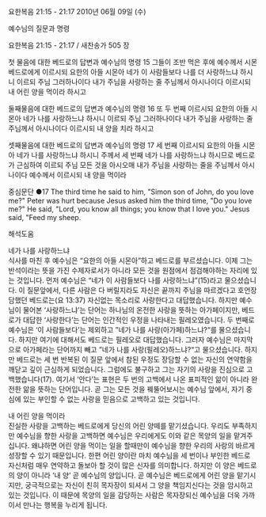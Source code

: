 요한복음 21:15 - 21:17 
2010년 06월 09일 (수)

예수님의 질문과 명령



요한복음 21:15 - 21:17 / 새찬송가 505 장


첫 물음에 대한 베드로의 답변과 예수님의 명령 
15 그들이 조반 먹은 후에 예수께서 시몬 베드로에게 이르시되 요한의 아들 시몬아 네가 이 사람들보다 나를 더 사랑하느냐 하시니 이르되 주님 그러하나이다 내가 주님을 사랑하는 줄 주님께서 아시나이다 이르시되 내 어린 양을 먹이라 하시고  

둘째물음에 대한 베드로의 답변과 예수님의 명령 
16 또 두 번째 이르시되 요한의 아들 시몬아 네가 나를 사랑하느냐 하시니 이르되 주님 그러하나이다 내가 주님을 사랑하는 줄 주님께서 아시나이다 이르시되 내 양을 치라 하시고  

셋째물음에 대한 베드로의 답변과 예수님의 명령 
17 세 번째 이르시되 요한의 아들 시몬아 네가 나를 사랑하느냐 하시니 주께서 세 번째 네가 나를 사랑하느냐 하시므로 베드로가 근심하여 이르되 주님 모든 것을 아시오매 내가 주님을 사랑하는 줄을 주님께서 아시나이다 예수께서 이르시되 내 양을 먹이라    

중심문단 ●17 The third time he said to him, "Simon son of John, do you love me?" Peter was hurt because Jesus asked him the third time, "Do you love me?" He said, "Lord, you know all things; you know that I love you." Jesus said, "Feed my sheep.

해석도움





네가 나를 사랑하느냐   
식사를 마친 후 예수님은 “요한의 아들 시몬아”하고 베드로를 부르셨습니다. 이제 그는 반석이라는 뜻을 가진 수제자로서가 아니라 모든 것을 원점에서 점검해야하는 자리에 있는 것입니다. 먼저 예수님은 “네가 이 사람들보다 나를 사랑하느냐”(15)라고 물으셨습니다. 이 질문앞에서, 다른 사람은 다 버릴지라도 자신은 끝까지 주님을 따르겠다고 호언장담했던 베드로는(요 13:37) 자신없는 목소리로 사랑한다고 대답했습니다. 하지만 예수님이 물어본 ‘사랑하느냐’는 단어는 하나님의 온전한 사랑을 뜻하는 아가페이지만, 베드로가 대답한 ‘사랑한다’는 단어는 인간적인 우정을 나타내는 필레오였습니다. 두 번째로 예수님은 ‘이 사람들보다’는 제외하고 ”네가 나를 사랑(아가페)하느냐?“를 물으셨습니다. 하지만 여기에 대해서도 베드로는  필레오로 대답했습니다. 그러자 예수님은 마지막으로 아가페라는 단어까지 빼고 ”네가 나를 사랑(필레오)하느냐?“고 물으셨습니다. 하지만 베드로는 세 번 반복된 이 질문 앞에서 참된 우정도 장담할 수 없는 자신의 연약함을 깨닫고 깊이 근심하게 되었습니다. 그럼에도 불구하고 그는 자기의 사랑을 진심으로 고백했습니다(17). 여기서 ‘안다’는 표현은 두 번의 고백에서 나온 표피적인 앎이 아니라 완전한 앎을 뜻하는 단어입니다. 곧 그는 모든 것을 꿰뚤어보시는 예수님 앞에서, 자기 중심에 있는 부인할 수 없는 사랑을 믿음으로 고백하고 있는 것입니다.    

내 어린 양을 먹이라   
진실한 사랑을 고백하는 베드로에게 당신의 어린 양떼를 맡기셨습니다. 우리도 부족하지만 예수님을 향한 사랑을 고백하면 예수님은 우리에게도 이와 같은 목양의 일을 맡겨주십니다. 왜냐하면 어린 양을 먹이는 일을 할때만이 예수님을 향한 우리의 사랑의 바르게 성장할 수 있기 때문입니다. 한편 어린 양이란 마치 예수님을 세 번이나 부인한 베드로 자신처럼 매우 연약하고 돌보아 할 것이 많은 신자를 의미합니다. 하지만 이  양은 베드로의 양이 아니라 ‘내 양’ 곧 예수님의 양입니다. 곧 예수님은 베드로에게 어린 양을 맡기시지만, 궁극적으로는 자신이 친히 목자장이 되셔서 그 양을 책임지신다는 것을 암시하고 있는 것입니다. 이 때문에 목양의 일을 감당하는 사람은 목자장되신 예수님을 더욱 가까이서 만나는 행복을 누리게 됩니다.
